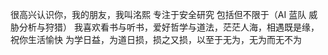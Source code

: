 很高兴认识你，我的朋友，我叫洺熙
专注于安全研究 包括但不限于（AI 蓝队 威胁分析与狩猎）
我喜欢看书与听书，爱好哲学与道法，茫茫人海，相遇既是缘，祝你生活愉快
为学日益，为道日损，损之又损，以至于无为，无为而无不为
<!---
shanshanerxi/shanshanerxi is a ✨ special ✨ repository because its `README.md` (this file) appears on your GitHub profile.
You can click the Preview link to take a look at your changes.
--->
